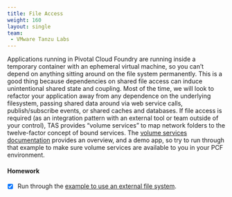 ```yaml
---
title: File Access
weight: 160
layout: single
team:
 - VMware Tanzu Labs
---
```


Applications running in Pivotal Cloud Foundry are running inside a temporary container with an ephemeral virtual machine, so you can’t depend on anything sitting around on the file system permanently. This is a good thing because dependencies on shared file access can induce unintentional shared state and coupling. Most of the time, we will look to refactor your application away from any dependence on the underlying filesystem, passing shared data around via web service calls, publish/subscribe events, or shared caches and databases. If file access is required (as an integration pattern with an external tool or team outside of your control), TAS provides “volume services” to map network folders to the twelve-factor concept of bound services. The [volume services documentation](https://docs.pivotal.io/application-service/2-11/devguide/services/using-vol-services.html) provides an overview, and a demo app, so try to run through that example to make sure volume services are available to you in your PCF environment.


#### Homework

- [x] Run through the [example to use an external file system](https://docs.pivotal.io/application-service/2-11/devguide/services/using-vol-services.html).

